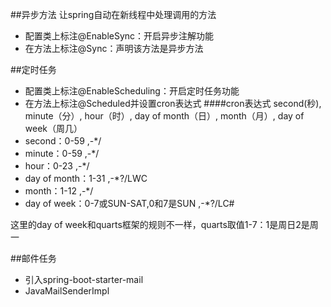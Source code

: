 ##异步方法
让spring自动在新线程中处理调用的方法
- 配置类上标注@EnableSync：开启异步注解功能
- 在方法上标注@Sync：声明该方法是异步方法

##定时任务
- 配置类上标注@EnableScheduling：开启定时任务功能
- 在方法上标注@Scheduled并设置cron表达式
####cron表达式
second(秒), minute（分）, hour（时）, day of month（日）, month（月）, day of week（周几）
- second：0-59       ,-*/
- minute：0-59       ,-*/
- hour：0-23     ,-*/
- day of month：1-31     ,-*?/LWC
- month：1-12        ,-*/
- day of week：0-7或SUN-SAT,0和7是SUN       ,-*?/LC#

这里的day of week和quarts框架的规则不一样，quarts取值1-7：1是周日2是周一


##邮件任务
- 引入spring-boot-starter-mail
- JavaMailSenderImpl
